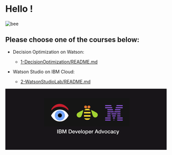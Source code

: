 # Hello !
    

<img src="https://ertogrul.github.io/images/w5-3.gif"
     alt="bee"
     align="center" />



## Please choose one of the courses below:

     
+ Decision Optimization on Watson:
  + [1-DecisionOptimization/README.md](1-DecisionOptimizationWorkshop/README.md)

+ Watson Studio on IBM Cloud:    
  + [2-WatsonStudioLab/README.md](2-WatsonStudioWorkshop/README.md)    


![w5-2](/images/w5-2.png)
<div align=”center”> 

</div>
